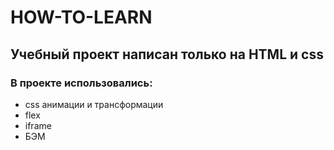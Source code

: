 # HOW-TO-LEARN
## Учебный проект написан только на HTML и css
### В проекте использовались:
- css анимации и трансформации
- flex
- iframe
- БЭМ


